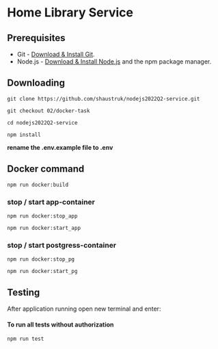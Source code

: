 # Home Library Service

## Prerequisites

- Git - [Download & Install Git](https://git-scm.com/downloads).
- Node.js - [Download & Install Node.js](https://nodejs.org/en/download/) and the npm package manager.

## Downloading

```
git clone https://github.com/shaustruk/nodejs2022Q2-service.git
```
```
git checkout 02/docker-task
```
```
cd nodejs2022Q2-service
```
```
npm install
```
**rename the .env.example file to .env**

## Docker command

```
npm run docker:build
```
### stop / start app-container

```
npm run docker:stop_app
```
```
npm run docker:start_app
```
### stop / start postgress-container

```
npm run docker:stop_pg
```
```
npm run docker:start_pg
```
## Testing

After application running open new terminal and enter:

#### To run all tests without authorization

```
npm run test
```
